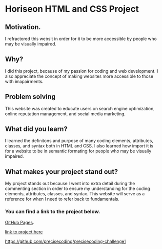 # Horiseon HTML and CSS Project

## Motivation.

I refractored this websit in order for it to be more accessible by people who may be visually impaired.

## Why?

I did this project, because of my passion for coding and web development. I also appreciate the concept of making websites more accessible to those with imapairments.

## Problem solving

This website was created to educate users on search engine optimization, online reputation management, and social media marketing. 

## What did you learn?

I learned the definitons and purpose of many coding elements, attributes, classes, and syntax both in HTML and CSS. I also learned how import it is for a website to be in semantic formating for people who may be visually impaired.

## What makes your project stand out?

My project stands out because I went into extra detail during the commenting section in order to ensure my understanding for the coding elements, attributes, classes, and syntax. This website will serve as a reference for when I need to refer back to fundamentals. 

### You can find a link to the project below.

  [GitHub Pages](https://github.com/precisecoding/precisecoding-challenge1/).

[link to project here]( https://github.com/precisecoding/precisecoding-challenge1) 

 https://github.com/precisecoding/precisecoding-challenge1
